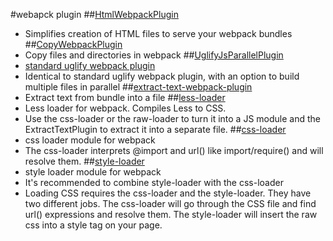 #webapck plugin
##[HtmlWebpackPlugin](https://github.com/jantimon/html-webpack-plugin)
  * Simplifies creation of HTML files to serve your webpack bundles
##[CopyWebpackPlugin]()
  * Copy files and directories in webpack
##[UglifyJsParallelPlugin](https://github.com/tradingview/webpack-uglify-parallel)
  * [standard uglify webpack plugin](https://webpack.github.io/docs/list-of-plugins.html#uglifyjsplugin)
  * Identical to standard uglify webpack plugin, with an option to build multiple files in parallel
##[extract-text-webpack-plugin](https://github.com/webpack-contrib/extract-text-webpack-plugin)
  * Extract text from bundle into a file
##[less-loader](https://github.com/webpack-contrib/less-loader)
  * Less loader for webpack. Compiles Less to CSS.
  * Use the css-loader or the raw-loader to turn it into a JS module and the ExtractTextPlugin to extract it into a 
  separate file.
##[css-loader](https://github.com/webpack-contrib/css-loader)
  * css loader module for webpack
  * The css-loader interprets @import and url() like import/require() and will resolve them.
##[style-loader](https://github.com/webpack-contrib/style-loader)
  * style loader module for webpack
  * It's recommended to combine style-loader with the css-loader
  * Loading CSS requires the css-loader and the style-loader. 
  They have two different jobs. The css-loader will go through the CSS file and find url() expressions and resolve them. 
  The style-loader will insert the raw css into a style tag on your page.

